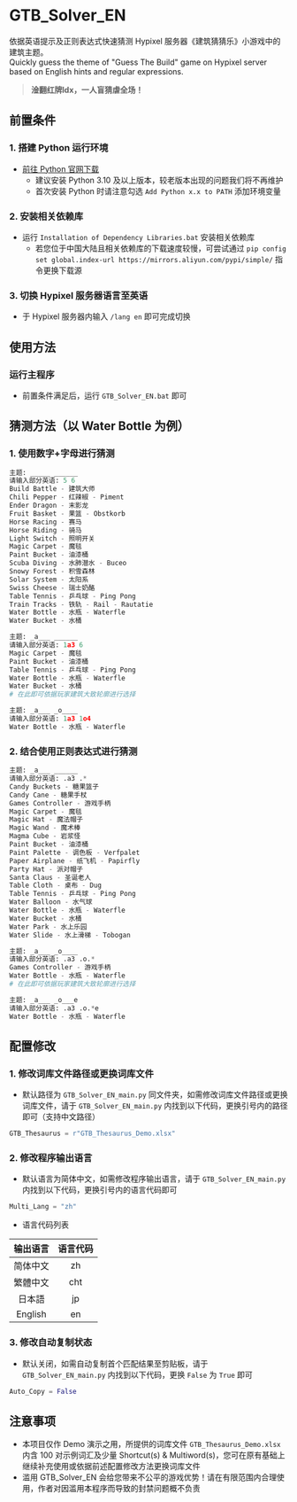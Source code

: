 # GTB_Solver_EN
依据英语提示及正则表达式快速猜测 Hypixel 服务器《建筑猜猜乐》小游戏中的建筑主题。  
Quickly guess the theme of "Guess The Build" game on Hypixel server based on English hints and regular expressions.  
> **淦翻红牌ldx，一人盲猜虐全场！**  

## 前置条件
### 1. 搭建 Python 运行环境
- [前往 Python 官网下载](https://www.python.org/downloads/ "Python Source Releases")  
  - 建议安装 Python 3.10 及以上版本，较老版本出现的问题我们将不再维护  
  - 首次安装 Python 时请注意勾选 `Add Python x.x to PATH` 添加环境变量  
### 2. 安装相关依赖库
- 运行 `Installation of Dependency Libraries.bat` 安装相关依赖库  
  - 若您位于中国大陆且相关依赖库的下载速度较慢，可尝试通过 `pip config set global.index-url https://mirrors.aliyun.com/pypi/simple/` 指令更换下载源  
### 3. 切换 Hypixel 服务器语言至英语
- 于 Hypixel 服务器内输入 `/lang en` 即可完成切换  

## 使用方法
### 运行主程序
- 前置条件满足后，运行 `GTB_Solver_EN.bat` 即可  

## 猜测方法（以 Water Bottle 为例）
### 1. 使用数字+字母进行猜测
``` Python
主题: _____ ______
请输入部分英语: 5 6
Build Battle - 建筑大师
Chili Pepper - 红辣椒 - Piment
Ender Dragon - 末影龙
Fruit Basket - 果篮 - Obstkorb
Horse Racing - 赛马
Horse Riding - 骑马
Light Switch - 照明开关
Magic Carpet - 魔毯
Paint Bucket - 油漆桶
Scuba Diving - 水肺潜水 - Buceo
Snowy Forest - 积雪森林
Solar System - 太阳系
Swiss Cheese - 瑞士奶酪
Table Tennis - 乒乓球 - Ping Pong
Train Tracks - 铁轨 - Rail - Rautatie
Water Bottle - 水瓶 - Waterfle
Water Bucket - 水桶

主题: _a___ ______
请输入部分英语: 1a3 6
Magic Carpet - 魔毯
Paint Bucket - 油漆桶
Table Tennis - 乒乓球 - Ping Pong
Water Bottle - 水瓶 - Waterfle
Water Bucket - 水桶
# 在此即可依据玩家建筑大致轮廓进行选择

主题: _a___ _o____
请输入部分英语: 1a3 1o4
Water Bottle - 水瓶 - Waterfle
```
### 2. 结合使用正则表达式进行猜测
``` Python
主题: _a___ ______
请输入部分英语: .a3 .*
Candy Buckets - 糖果篮子
Candy Cane - 糖果手杖
Games Controller - 游戏手柄
Magic Carpet - 魔毯
Magic Hat - 魔法帽子
Magic Wand - 魔术棒
Magma Cube - 岩浆怪
Paint Bucket - 油漆桶
Paint Palette - 调色板 - Verfpalet
Paper Airplane - 纸飞机 - Papirfly
Party Hat - 派对帽子
Santa Claus - 圣诞老人
Table Cloth - 桌布 - Dug
Table Tennis - 乒乓球 - Ping Pong
Water Balloon - 水气球
Water Bottle - 水瓶 - Waterfle
Water Bucket - 水桶
Water Park - 水上乐园
Water Slide - 水上滑梯 - Tobogan

主题: _a___ _o____
请输入部分英语: .a3 .o.*
Games Controller - 游戏手柄
Water Bottle - 水瓶 - Waterfle
# 在此即可依据玩家建筑大致轮廓进行选择

主题: _a___ _o___e
请输入部分英语: .a3 .o.*e
Water Bottle - 水瓶 - Waterfle
```

## 配置修改
### 1. 修改词库文件路径或更换词库文件
- 默认路径为 `GTB_Solver_EN_main.py` 同文件夹，如需修改词库文件路径或更换词库文件，请于 `GTB_Solver_EN_main.py` 内找到以下代码，更换引号内的路径即可（支持中文路径）  
``` Python
GTB_Thesaurus = r"GTB_Thesaurus_Demo.xlsx"
```
### 2. 修改程序输出语言
- 默认语言为简体中文，如需修改程序输出语言，请于 `GTB_Solver_EN_main.py` 内找到以下代码，更换引号内的语言代码即可  
``` Python
Multi_Lang = "zh"
```
- 语言代码列表  

| 输出语言 | 语言代码 |
| :----: | :----: |
| 简体中文 | zh |
| 繁體中文 | cht |
| 日本語 | jp |
| English | en |
### 3. 修改自动复制状态
- 默认关闭，如需自动复制首个匹配结果至剪贴板，请于 `GTB_Solver_EN_main.py` 内找到以下代码，更换 `False` 为 `True` 即可  
``` Python
Auto_Copy = False
```

## 注意事项
- 本项目仅作 Demo 演示之用，所提供的词库文件 `GTB_Thesaurus_Demo.xlsx` 内含 100 对示例词汇及少量 Shortcut(s) & Multiword(s)，您可在原有基础上继续补充使用或依据前述配置修改方法更换词库文件  
- 滥用 GTB_Solver_EN 会给您带来不公平的游戏优势！请在有限范围内合理使用，作者对因滥用本程序而导致的封禁问题概不负责  
